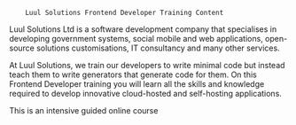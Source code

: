		Luul Solutions Frontend Developer Training Content

Luul Solutions Ltd is a software development company that specialises in developing government systems, social mobile and web applications, open-source solutions customisations, IT consultancy and many other services.


At Luul Solutions, we train our developers to write minimal code but instead teach them to write generators that generate code for them.  On this Frontend Developer training you will learn all the skills and knowledge required to develop innovative cloud-hosted and self-hosting applications.

This is an intensive guided online course




